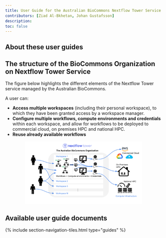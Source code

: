 ```yaml
---
title: User Guide for the Australian BioCommons Nextflow Tower Service
contributors: [Ziad Al-Bkhetan, Johan Gustafsson]
description: 
toc: false
---
```



## About these user guides




## The structure of the BioCommons Organization on Nextflow Tower Service

The figure below highlights the different elements of the Nextflow Tower service managed by the Australian BioCommons.

A user can:
- **Access multiple workspaces** (including their personal workspace), to which they have been granted access by a workspace manager.
- **Configure multiple workflows, compute environments and credentials** within each workspace, and allow for workflows to be deployed to commercial cloud, on premises HPC and national HPC.
- **Reuse already available workflows**

<div style="text-align:center"><img width="75%" src="../assets/doc_img/bc-org.png"/></div>

  
## Available user guide documents

{% include section-navigation-tiles.html type="guides" %}

